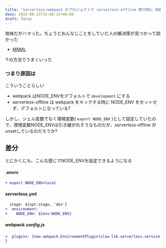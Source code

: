 ```yaml
---
title: "serverless-webpack のプロジェクトで serverless-offline 実行時に NODE_ENV を設定する"
date: 2019-08-25T15:06:15+09:00
draft: false
---
```


地味だがハマった。ちょうどおんなじことをしていた人の解決策が見つかって助かった

- [MNML](https://blog.70-10.net/2019/06/20/serverless-webpack-node_env/)

↑の方法でうまくいった

### つまり原因は

こういうことらしい

- webpack はNODE_ENVをデフォルトで `development` にする
- serverless-offline は webpack をキックする時に NODE_ENV をセットせず、デフォルトになっている?

しかし、シェル変数でなく環境変数( `export NODE_ENV` )として設定していたので、環境変数NODE_ENVは引き継がれそうなものだが、serverless-offline がunsetしているのだろうか?


## 差分

とにかくにも、こんな感じでNODE_ENVを設定できるようになる

#### .envrc

```diff
+ export NODE_ENV=local
```

#### serverless.yml

```diff
  stage: ${opt:stage, 'dev'}
+  environment:
+    NODE_ENV: ${env:NODE_ENV}
```

##### webpack.config.js

```diff
+  plugins: [new webpack.EnvironmentPlugin(slsw.lib.serverless.service.provider.environment)],
}
```
